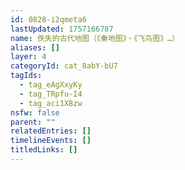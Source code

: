 ```yaml
---
id: 0828-i2qmeta6
lastUpdated: 1757166787
name: 佚失的古代地图（《秦地图》・《飞鸟图》…）
aliases: []
layer: 4
categoryId: cat_8abY-bU7
tagIds:
  - tag_eAgXxyKy
  - tag_TRpfu-I4
  - tag_aci1X8zw
nsfw: false
parent: ""
relatedEntries: []
timelineEvents: []
titledLinks: []
---
```


